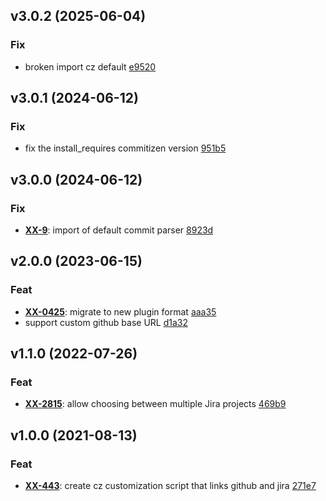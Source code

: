 ## v3.0.2 (2025-06-04)

### Fix

- broken import cz default [e9520](https://github.com//apheris/cz_github_jira_conventional/commit/e9520b967584c101f1281b424d87395d0feb2695)

## v3.0.1 (2024-06-12)

### Fix

- fix the install_requires commitizen version [951b5](https://github.com//apheris/cz_github_jira_conventional/commit/951b508a3d12833cb69364ca92e16b5b9d724926)

## v3.0.0 (2024-06-12)

### Fix

- **[XX-9](https://myproject.atlassian.net/browse/XX-9)**: import of default commit parser [8923d](https://github.com//apheris/cz_github_jira_conventional/commit/8923d361adc983b0ad6260631530d0fb60aaef74)

## v2.0.0 (2023-06-15)

### Feat

- **[XX-0425](https://myproject.atlassian.net/browse/XX-0425)**: migrate to new plugin format [aaa35](https://github.com//apheris/cz_github_jira_conventional/commit/aaa35fbfbd95ee313916ac175f11efbf55635fab)
- support custom github base URL [d1a32](https://github.com//apheris/cz_github_jira_conventional/commit/d1a322beabf402594d2a00abd9270e4c1c09d035)

## v1.1.0 (2022-07-26)

### Feat

- **[XX-2815](https://myproject.atlassian.net/browse/XX-2815)**: allow choosing between multiple Jira projects [469b9](https://github.com/apheris/cz_github_jira_conventional/commit/469b94c3bb3aa61c6b8c53627c064e5921b4d912)

## v1.0.0 (2021-08-13)

### Feat

- **[XX-443](https://myproject.atlassian.net/browse/XX-443)**: create cz customization script that links github and jira [271e7](https://github.com/apheris/cz_github_jira_conventional/commit/271e78a3d8505192615702434ef9839b2ef3c08c)
